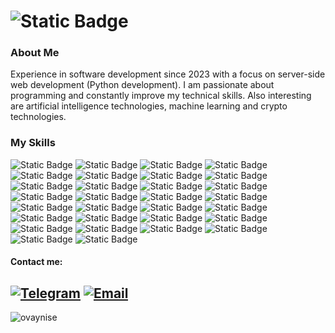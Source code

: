 # <img alt="Static Badge" src="https://img.shields.io/badge/Python-Developer-blue?logo=python&logoColor=white">


### About Me
Experience in software development since 2023 with a focus on server-side web development (Python development). I am passionate about programming and constantly improve my technical skills.
Also interesting are artificial intelligence technologies, machine learning and crypto technologies.



### My Skills
![Static Badge](https://img.shields.io/badge/Python-%2363696f?logo=python&logoColor=white)
![Static Badge](https://img.shields.io/badge/Django-%2363696f?logo=django)
![Static Badge](https://img.shields.io/badge/Docker-%2363696f?logo=docker)
![Static Badge](https://img.shields.io/badge/PostgreSQL-%2363696f?logo=postgresql&logoColor=white)
![Static Badge](https://img.shields.io/badge/Aiogram-%2363696f?logoColor=white)
![Static Badge](https://img.shields.io/badge/HTML-%2363696f?logo=html5)
![Static Badge](https://img.shields.io/badge/CSS-%2363696f?logo=css3&logoColor=white)
![Static Badge](https://img.shields.io/badge/Celery-%2363696f?logo=celery&logoColor=white)
![Static Badge](https://img.shields.io/badge/pytest-%2363696f?logo=pytest)
![Static Badge](https://img.shields.io/badge/Django%20REST%20Framework-%2363696f?logoColor=white)
![Static Badge](https://img.shields.io/badge/Gunicorn-%2363696f?logo=gunicorn&logoColor=white)
![Static Badge](https://img.shields.io/badge/nginx-%2363696f?logo=nginx&logoColor=white)
![Static Badge](https://img.shields.io/badge/MySQL-%2363696f?logo=MySQL&logoColor=white)
![Static Badge](https://img.shields.io/badge/SQLite-%2363696f?logo=sqlite&logoColor=white)
![Static Badge](https://img.shields.io/badge/json-%2363696f?logo=json&logoColor=white)
![Static Badge](https://img.shields.io/badge/GitHub-%2363696f?logo=github&logoColor=white)
![Static Badge](https://img.shields.io/badge/GitHubActions-%2363696f?logo=githubactions&logoColor=white)
![Static Badge](https://img.shields.io/badge/Bootstrap-%2363696f?logo=bootstrap&logoColor=white)
![Static Badge](https://img.shields.io/badge/asyncio-%2363696f?logoColor=white)
![Static Badge](https://img.shields.io/badge/Telebot-%2363696f?logoColor=white)
![Static Badge](https://img.shields.io/badge/SQLAlchemy-%2363696f?logo=sqlalchemy)
![Static Badge](https://img.shields.io/badge/Redis-%2363696f?logo=redis)
![Static Badge](https://img.shields.io/badge/OpenAI-%2363696f?logo=openai)
![Static Badge](https://img.shields.io/badge/docker%20compose-%2363696f?logo=docker&logoColor=white)
![Static Badge](https://img.shields.io/badge/IDE%20PyCharm-%2363696f?logo=pycharm)
![Static Badge](https://img.shields.io/badge/pydantic-%2363696f?logo=pydantic)
![Static Badge](https://img.shields.io/badge/FastAPI-%2363696f?logo=fastapi)
![Static Badge](https://img.shields.io/badge/unittest-%2363696f?logo=unittest)
![Static Badge](https://img.shields.io/badge/CI%2FCD-%2363696f?logo=CI%2FCD)
![Static Badge](https://img.shields.io/badge/Yandex%20Cloud%20Server-%2363696f?logo=yandexcloud)








#### Contact me:
[![Telegram](https://img.shields.io/badge/Telegram-%2330b1d6?logo=telegram&logoColor=white)](https://t.me/tonpyth)
[![Email](https://img.shields.io/badge/ovaynise%40icloud.com-%23e1e6e8?logo=gmail&logoColor=blue)](mailto:ovaynise@icloud.com)
----
<p align=left> <img src=https://komarev.com/ghpvc/?username=ovaynise alt=ovaynise /> </p>



